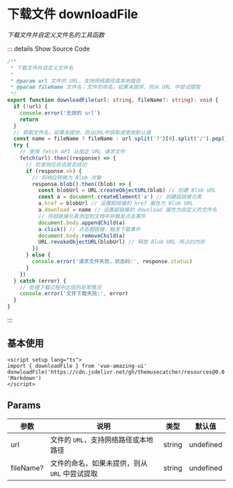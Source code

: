 # 下载文件 downloadFile

<GlobalElement />

*下载文件并自定义文件名的工具函数*

::: details Show Source Code

```ts
/**
 * 下载文件并自定义文件名
 *
 * @param url 文件的 URL，支持网络路径或本地路径
 * @param fileName 文件名；文件的命名，如果未提供，则从 URL 中尝试提取
 */
export function downloadFile(url: string, fileName?: string): void {
  if (!url) {
    console.error('无效的 url')
    return
  }
  // 获取文件名，如果未提供，则从URL中获取或使用默认值
  const name = fileName ? fileName : url.split('?')[0].split('/').pop() || 'download'
  try {
    // 使用 fetch API 从指定 URL 请求文件
    fetch(url).then((response) => {
      // 检查响应状态是否成功
      if (response.ok) {
        // 将响应转换为 Blob 对象
        response.blob().then((blob) => {
          const blobUrl = URL.createObjectURL(blob) // 创建 Blob URL
          const a = document.createElement('a') // 创建超链接元素
          a.href = blobUrl // 设置超链接的 href 属性为 Blob URL
          a.download = name // 设置超链接的 download 属性为自定义的文件名
          // 将超链接元素添加到文档中并触发点击事件
          document.body.appendChild(a)
          a.click() // 点击超链接，触发下载事件
          document.body.removeChild(a)
          URL.revokeObjectURL(blobUrl) // 释放 Blob URL 所占的内存
        })
      } else {
        console.error('请求文件失败，状态码:', response.status)
      }
    })
  } catch (error) {
    // 处理下载过程中出现的异常情况
    console.error('文件下载失败:', error)
  }
}
```

:::

## 基本使用

```vue
<script setup lang="ts">
import { downloadFile } from 'vue-amazing-ui'
donwloadFile('https://cdn.jsdelivr.net/gh/themusecatcher/resources@0.0.5/Markdown.pdf', 'Markdown')
</script>
```

## Params

参数 | 说明 | 类型 | 默认值
-- | -- | -- | --
url | 文件的 `URL`，支持网络路径或本地路径 | string | undefined
fileName? | 文件的命名，如果未提供，则从 `URL` 中尝试提取 | string | undefined
